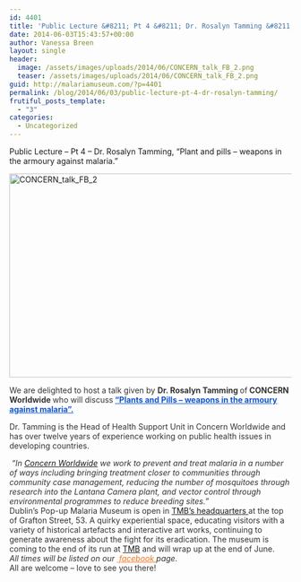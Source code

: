 ```yaml
---
id: 4401
title: 'Public Lecture &#8211; Pt 4 &#8211; Dr. Rosalyn Tamming &#8211; THURSDAY 5th, June,  at Malaria Museum.'
date: 2014-06-03T15:43:57+00:00
author: Vanessa Breen
layout: single
header:
  image: /assets/images/uploads/2014/06/CONCERN_talk_FB_2.png
  teaser: /assets/images/uploads/2014/06/CONCERN_talk_FB_2.png
guid: http://malariamuseum.com/?p=4401
permalink: /blog/2014/06/03/public-lecture-pt-4-dr-rosalyn-tamming/
frutiful_posts_template:
  - "3"
categories:
  - Uncategorized
---
```

Public Lecture &#8211; Pt 4 &#8211; Dr. Rosalyn Tamming, &#8220;Plant and pills – weapons in the armoury against malaria.&#8221;

[<img class="alignnone  wp-image-4411" src="http://malariamuseum.com/assets/images/uploads/2014/06/CONCERN_talk_FB_2-300x175.png" alt="CONCERN_talk_FB_2" width="624" height="364" srcset="http://malariamuseum.com/assets/images/uploads/2014/06/CONCERN_talk_FB_2-300x175.png 300w, http://malariamuseum.com/assets/images/uploads/2014/06/CONCERN_talk_FB_2.png 960w" sizes="(max-width: 624px) 100vw, 624px" />](http://malariamuseum.com/assets/images/uploads/2014/06/CONCERN_talk_FB_2.png)

<p style="color: #333333;">
  We are delighted to host a talk given by <b>Dr. Rosalyn Tamming </b>of<b> CONCERN Worldwide </b>who will discuss<b> <a style="color: #1155cc;" href="https://www.facebook.com/events/1431265650469235/?notif_t=plan_user_joined" target="_blank">&#8220;Plants and Pills &#8211; weapons in the armoury against malaria&#8221;.</a> </b>
</p>

<p style="color: #333333;">
  Dr. Tamming is the Head of Health Support Unit in Concern Worldwide and has over twelve years of experience working on public health issues in developing countries.
</p>

<div style="color: #333333;">
  <div>
    <em> &#8220;In <a href="https://www.concern.net/">Concern Worldwide</a> we work to prevent and treat malaria in a number of ways including bringing treatment closer to communities through community case management, reducing the number of mosquitoes through research into the Lantana Camera plant, and vector control through environmental programmes to reduce breeding sites.&#8221;</em>
  </div>
  
  <div>
  </div>
  
  <div>
  </div>
  
  <div>
    Dublin’s Pop-up Malaria Museum is open in <a href="http://www.tmb.ie/">TMB’s headquarters </a>at the top of Grafton Street, 53. A quirky experiential space, educating visitors with a variety of historical artefacts and interactive art works, continuing to generate awareness about the fight for its eradication. The museum is coming to the end of its run at <a href="http://www.tmb.ie/">TMB</a> and will wrap up at the end of June.
  </div>
  
  <div>
  </div>
  
  <div>
  </div>
  
  <div>
    <em>All times will be listed on our </em><em><a style="color: #f37021;" href="https://www.facebook.com/events/1431265650469235/?notif_t=plan_user_joined" target="_blank"> facebook </a>page.<wbr /> </em>
  </div>
  
  <div>
    All are welcome &#8211; love to see you there!
  </div>
</div>

&nbsp;